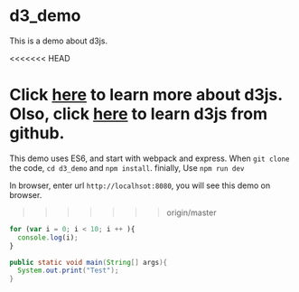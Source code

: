 # d3_demo

This is a demo about d3js.

<<<<<<< HEAD

Click [here](https://d3js.org/) to learn more about d3js.
Olso, click [here](https://github.com/mbostock/d3) to learn d3js from github.
=======
This demo uses ES6, and start with webpack and express.
When `git clone` the code, `cd d3_demo` and `npm install`. finially, Use `npm run dev`

In browser, enter url `http://localhsot:8080`, you will see this demo on browser.
>>>>>>> origin/master

```javascript
for (var i = 0; i < 10; i ++ ){
  console.log(i);
}
```

```java
public static void main(String[] args){
  System.out.print("Test");
}
```
